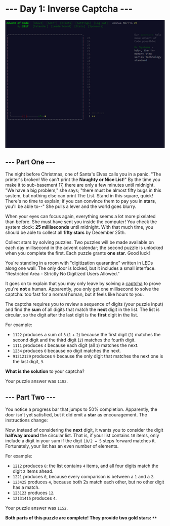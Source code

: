 # --- Day 1: Inverse Captcha ---

![Advent Calendar Day 1][calendar]

## --- Part One ---
The night before Christmas, one of Santa's Elves calls you in a panic. "The printer's broken! We can't print the **Naughty or Nice List**!" By the time you make it to sub-basement 17, there are only a few minutes until midnight. "We have a big problem," she says; "there must be almost fifty bugs in this system, but nothing else can print The List. Stand in this square, quick! There's no time to explain; if you can convince them to pay you in **stars**, you'll be able to--" She pulls a lever and the world goes blurry.

When your eyes can focus again, everything seems a lot more pixelated than before. She must have sent you inside the computer! You check the system clock: **25 milliseconds** until midnight. With that much time, you should be able to collect all **fifty stars** by December 25th.

Collect stars by solving puzzles. Two puzzles will be made available on each day millisecond in the advent calendar; the second puzzle is unlocked when you complete the first. Each puzzle grants **one star**. Good luck!

You're standing in a room with "digitization quarantine" written in LEDs along one wall. The only door is locked, but it includes a small interface. "Restricted Area - Strictly No Digitized Users Allowed."

It goes on to explain that you may only leave by solving a [captcha](https://en.wikipedia.org/wiki/CAPTCHA) to prove you're **not** a human. Apparently, you only get one millisecond to solve the captcha: too fast for a normal human, but it feels like hours to you.

The captcha requires you to review a sequence of digits (your puzzle input) and find the **sum** of all digits that match the **next** digit in the list. The list is circular, so the digit after the last digit is the **first** digit in the list.

For example:

- `1122` produces a sum of `3` (`1` + `2`) because the first digit (`1`) matches the second digit and the third digit (`2`) matches the fourth digit.
- `1111` produces `4` because each digit (all `1`) matches the next.
- `1234` produces `0` because no digit matches the next.
- `91212129` produces `9` because the only digit that matches the next one is the last digit, `9`.

**What is the solution** to your captcha?

Your puzzle answer was `1182`.

## --- Part Two ---

You notice a progress bar that jumps to 50% completion. Apparently, the door isn't yet satisfied, but it did emit a **star** as encouragement. The instructions change:

Now, instead of considering the **next** digit, it wants you to consider the digit **halfway around** the circular list. That is, if your list contains `10` items, only include a digit in your sum if the digit `10/2 = 5` steps forward matches it. Fortunately, your list has an even number of elements.

For example:

- `1212` produces `6`: the list contains `4` items, and all four digits match the digit `2` items ahead.
- `1221` produces `0`, because every comparison is between a `1` and a `2`.
- `123425` produces `4`, because both 2s match each other, but no other digit has a match.
- `123123` produces `12`.
- `12131415` produces `4`.

Your puzzle answer was `1152`.

**Both parts of this puzzle are complete! They provide two gold stars: `**`**

[calendar]: https://github.com/JoshuaMorris/advent-of-code/raw/master/2017/01/advent-day-1.png "Advent of Code Day 1"
